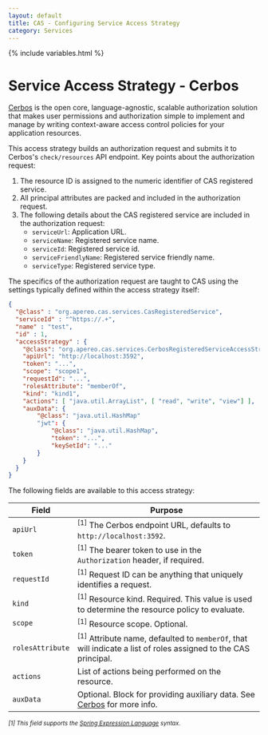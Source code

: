 ```yaml
---
layout: default
title: CAS - Configuring Service Access Strategy
category: Services
---
```


{% include variables.html %}

# Service Access Strategy - Cerbos

[Cerbos](https://github.com/cerbos/cerbos) is the open core, language-agnostic, scalable authorization solution that 
makes user permissions and authorization simple to 
implement and manage by writing context-aware access control policies for your application resources.

This access strategy builds an authorization request and submits it to Cerbos's `check/resources` API endpoint. Key points about the authorization request:

1. The resource ID is assigned to the numeric identifier of CAS registered service.
2. All principal attributes are packed and included in the authorization request.
3. The following details about the CAS registered service are included in the authorization request:
   - `serviceUrl`: Application URL.
   - `serviceName`: Registered service name.
   - `serviceId`: Registered service id.
   - `serviceFriendlyName`: Registered service friendly name.
   - `serviceType`: Registered service type.

The specifics of the authorization request are taught to CAS using the settings typically defined within the access strategy itself:

```json
{
  "@class" : "org.apereo.cas.services.CasRegisteredService",
  "serviceId" : "^https://.+",
  "name" : "test",
  "id" : 1,
  "accessStrategy" : {
    "@class": "org.apereo.cas.services.CerbosRegisteredServiceAccessStrategy",
    "apiUrl": "http://localhost:3592",
    "token": "...",
    "scope": "scope1",
    "requestId": "...",
    "rolesAttribute": "memberOf",
    "kind": "kind1",
    "actions": [ "java.util.ArrayList", [ "read", "write", "view"] ],
    "auxData": {
        "@class": "java.util.HashMap"
        "jwt": {
            "@class": "java.util.HashMap",
            "token": "...",
            "keySetId": "..."
        }
    }
  }
}
```

The following fields are available to this access strategy:

| Field            | Purpose                                                                                                                   |
|------------------|---------------------------------------------------------------------------------------------------------------------------|
| `apiUrl`         | <sup>[1]</sup> The Cerbos endpoint URL, defaults to `http://localhost:3592`.                                              |
| `token`          | <sup>[1]</sup> The bearer token to use in the `Authorization` header, if required.                                        |
| `requestId`      | <sup>[1]</sup> Request ID can be anything that uniquely identifies a request.                                             |
| `kind`           | <sup>[1]</sup> Resource kind. Required. This value is used to determine the resource policy to evaluate.                  |
| `scope`          | <sup>[1]</sup> Resource scope. Optional.                                                                                  |
| `rolesAttribute` | <sup>[1]</sup> Attribute name, defaulted to `memberOf`, that will indicate a list of roles assigned to the CAS principal. |
| `actions`        | List of actions being performed on the resource.                                                                          |
| `auxData`        | Optional. Block for providing auxiliary data. See [Cerbos](https://github.com/cerbos/cerbos) for more info.               |

<sub><i>[1] This field supports the [Spring Expression Language](../configuration/Configuration-Spring-Expressions.html) syntax.</i></sub>
